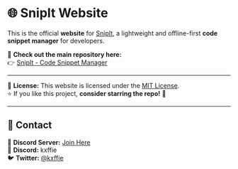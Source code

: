 # 🌐 SnipIt Website

This is the official **website** for [SnipIt](https://github.com/yourusername/snipit), a lightweight and offline-first **code snippet manager** for developers.

🚀 **Check out the main repository here:**  
👉 [SnipIt - Code Snippet Manager](https://github.com/yourusername/snipit)

---

📜 **License:** This website is licensed under the [MIT License](LICENSE).  
⭐ If you like this project, **consider starring the repo!** 🚀  

---

## 📩 Contact

💬 **Discord Server:** [Join Here](https://discord.gg/srPwBXVF)  
📩 **Discord:** kxffie  
🐦 **Twitter:** [@kxffie](https://x.com/kxffie)  